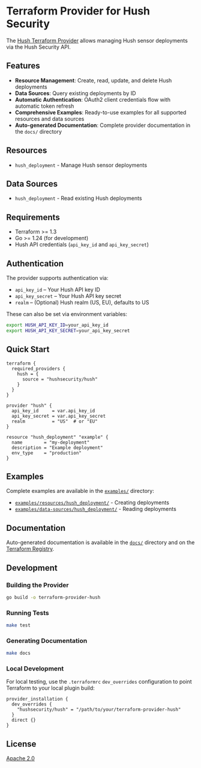 # Terraform Provider for Hush Security

The [Hush Terraform Provider](https://registry.terraform.io/providers/hushsecurity/hush/latest) allows managing Hush sensor deployments via the Hush Security API.

## Features

* **Resource Management**: Create, read, update, and delete Hush deployments
* **Data Sources**: Query existing deployments by ID
* **Automatic Authentication**: OAuth2 client credentials flow with automatic token refresh
* **Comprehensive Examples**: Ready-to-use examples for all supported resources and data sources
* **Auto-generated Documentation**: Complete provider documentation in the `docs/` directory

## Resources

* `hush_deployment` - Manage Hush sensor deployments

## Data Sources

* `hush_deployment` - Read existing Hush deployments

## Requirements

* Terraform >= 1.3
* Go >= 1.24 (for development)
* Hush API credentials (`api_key_id` and `api_key_secret`)

## Authentication

The provider supports authentication via:

* `api_key_id` – Your Hush API key ID
* `api_key_secret` – Your Hush API key secret
* `realm` – (Optional) Hush realm (US, EU), defaults to US

These can also be set via environment variables:

```bash
export HUSH_API_KEY_ID=your_api_key_id
export HUSH_API_KEY_SECRET=your_api_key_secret
```

## Quick Start

```hcl
terraform {
  required_providers {
    hush = {
      source = "hushsecurity/hush"
    }
  }
}

provider "hush" {
  api_key_id     = var.api_key_id
  api_key_secret = var.api_key_secret
  realm          = "US"  # or "EU"
}

resource "hush_deployment" "example" {
  name        = "my-deployment"
  description = "Example deployment"
  env_type    = "production"
}
```

## Examples

Complete examples are available in the [`examples/`](./examples/) directory:

* [`examples/resources/hush_deployment/`](./examples/resources/hush_deployment/) - Creating deployments
* [`examples/data-sources/hush_deployment/`](./examples/data-sources/hush_deployment/) - Reading deployments

## Documentation

Auto-generated documentation is available in the [`docs/`](./docs/) directory and on the [Terraform Registry](https://registry.terraform.io/providers/hushsecurity/hush/latest/docs).

## Development

### Building the Provider

```bash
go build -o terraform-provider-hush
```

### Running Tests

```bash
make test
```

### Generating Documentation

```bash
make docs
```

### Local Development

For local testing, use the `.terraformrc` `dev_overrides` configuration to point Terraform to your local plugin build:

```hcl
provider_installation {
  dev_overrides {
    "hushsecurity/hush" = "/path/to/your/terraform-provider-hush"
  }
  direct {}
}
```

## License

[Apache 2.0](./LICENSE)
